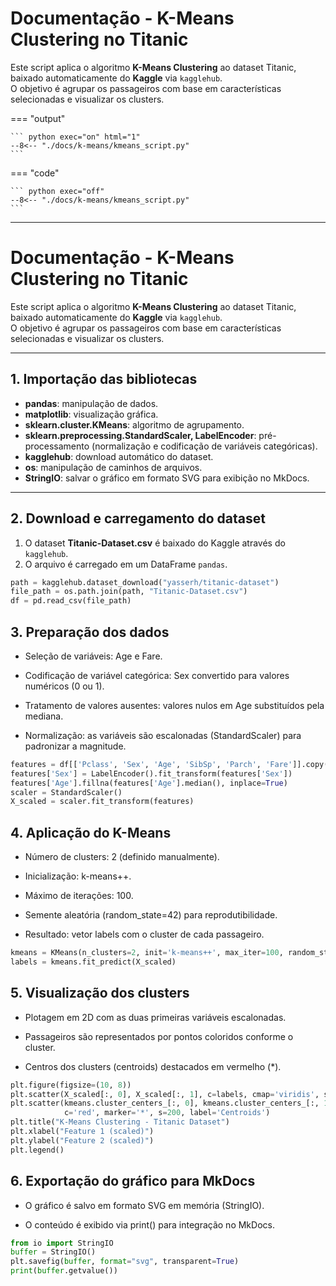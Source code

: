 # Documentação - K-Means Clustering no Titanic

Este script aplica o algoritmo **K-Means Clustering** ao dataset Titanic, baixado automaticamente do **Kaggle** via `kagglehub`.  
O objetivo é agrupar os passageiros com base em características selecionadas e visualizar os clusters.




    
=== "output"

    ``` python exec="on" html="1"
    --8<-- "./docs/k-means/kmeans_script.py"
    ```

=== "code"

    ``` python exec="off"
    --8<-- "./docs/k-means/kmeans_script.py"
    ```

---

# Documentação - K-Means Clustering no Titanic

Este script aplica o algoritmo **K-Means Clustering** ao dataset Titanic, baixado automaticamente do **Kaggle** via `kagglehub`.  
O objetivo é agrupar os passageiros com base em características selecionadas e visualizar os clusters.

---

## 1. Importação das bibliotecas

- **pandas**: manipulação de dados.  
- **matplotlib**: visualização gráfica.  
- **sklearn.cluster.KMeans**: algoritmo de agrupamento.  
- **sklearn.preprocessing.StandardScaler, LabelEncoder**: pré-processamento (normalização e codificação de variáveis categóricas).  
- **kagglehub**: download automático do dataset.  
- **os**: manipulação de caminhos de arquivos.  
- **StringIO**: salvar o gráfico em formato SVG para exibição no MkDocs.

---

## 2. Download e carregamento do dataset

1. O dataset **Titanic-Dataset.csv** é baixado do Kaggle através do `kagglehub`.  
2. O arquivo é carregado em um DataFrame `pandas`.

```python exec="off"
path = kagglehub.dataset_download("yasserh/titanic-dataset")
file_path = os.path.join(path, "Titanic-Dataset.csv")
df = pd.read_csv(file_path)
```

## 3. Preparação dos dados

- Seleção de variáveis: Age e Fare.

- Codificação de variável categórica: Sex convertido para valores numéricos (0 ou 1).

- Tratamento de valores ausentes: valores nulos em Age substituídos pela mediana.

- Normalização: as variáveis são escalonadas (StandardScaler) para padronizar a magnitude.

```python exec="off"
features = df[['Pclass', 'Sex', 'Age', 'SibSp', 'Parch', 'Fare']].copy()
features['Sex'] = LabelEncoder().fit_transform(features['Sex'])
features['Age'].fillna(features['Age'].median(), inplace=True)
scaler = StandardScaler()
X_scaled = scaler.fit_transform(features)
```

## 4. Aplicação do K-Means

- Número de clusters: 2 (definido manualmente).

- Inicialização: k-means++.

- Máximo de iterações: 100.

- Semente aleatória (random_state=42) para reprodutibilidade.

- Resultado: vetor labels com o cluster de cada passageiro.

```python exec="off"
kmeans = KMeans(n_clusters=2, init='k-means++', max_iter=100, random_state=42, n_init=10)
labels = kmeans.fit_predict(X_scaled)
```

## 5. Visualização dos clusters

- Plotagem em 2D com as duas primeiras variáveis escalonadas.

- Passageiros são representados por pontos coloridos conforme o cluster.

- Centros dos clusters (centroids) destacados em vermelho (*).

```python exec="off"
plt.figure(figsize=(10, 8))
plt.scatter(X_scaled[:, 0], X_scaled[:, 1], c=labels, cmap='viridis', s=50)
plt.scatter(kmeans.cluster_centers_[:, 0], kmeans.cluster_centers_[:, 1],
            c='red', marker='*', s=200, label='Centroids')
plt.title("K-Means Clustering - Titanic Dataset")
plt.xlabel("Feature 1 (scaled)")
plt.ylabel("Feature 2 (scaled)")
plt.legend()
```
## 6. Exportação do gráfico para MkDocs

- O gráfico é salvo em formato SVG em memória (StringIO).

- O conteúdo é exibido via print() para integração no MkDocs.

```python exec="off"
from io import StringIO
buffer = StringIO()
plt.savefig(buffer, format="svg", transparent=True)
print(buffer.getvalue())
```

